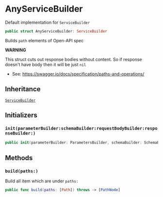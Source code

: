 # AnyServiceBuilder

Default implementation for `ServiceBuilder`

``` swift
public struct AnyServiceBuilder: ServiceBuilder
```

Builds `path` elements of Open-API spec

**WARNING**

This struct cuts out response bodies without content. So if response doesn't have body then it will be just `nil`

  - See: https://swagger.io/docs/specification/paths-and-operations/

> 

> 

## Inheritance

[`ServiceBuilder`](./ServiceBuilder)

## Initializers

### `init(parameterBuilder:schemaBuilder:requestBodyBuilder:responseBuilder:)`

``` swift
public init(parameterBuilder: ParametersBuilder, schemaBuilder: SchemaBuilder, requestBodyBuilder: RequestBodyBuilder, responseBuilder: ResponseBuilder)
```

## Methods

### `build(paths:)`

Build all item which are under `paths:​`

``` swift
public func build(paths: [Path]) throws -> [PathNode]
```

